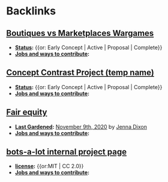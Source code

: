 
# Backlinks
## [Boutiques vs Marketplaces Wargames](<Boutiques vs Marketplaces Wargames.md>)
- **[Status](<Status.md>):** {{or: Early Concept | Active | Proposal | Complete}}
- **[Jobs and ways to contribute](<Jobs and ways to contribute.md>):**

## [Concept Contrast Project (temp name)](<Concept Contrast Project (temp name).md>)
- **[Status](<Status.md>):** {{or: Early Concept | Active | Proposal | Complete}}
- **[Jobs and ways to contribute](<Jobs and ways to contribute.md>):**

## [Fair equity](<Fair equity.md>)
- **[Last Gardened](<Last Gardened.md>):** [November 9th, 2020](<November 9th, 2020.md>) by [Jenna Dixon](<Jenna Dixon.md>) 
- **[Jobs and ways to contribute](<Jobs and ways to contribute.md>):**

## [bots-a-lot internal project page](<bots-a-lot internal project page.md>)
- **[license](<license.md>):** {{or:MIT | CC 2.0}}
- **[Jobs and ways to contribute](<Jobs and ways to contribute.md>):**

